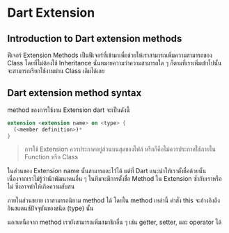 # Dart Extension
## Introduction to Dart extension methods
ฟีเจอร์ Extension Methods เป็นฟีเจอร์ที่เข้ามาเพื่อช่วยให้เราสามารถเพิ่มความสามารถของ Class โดยที่ไม่ต้องใช้ Inheritance นั่นหมายความว่าความสามารถใด ๆ ก็ตามที่เราเพิ่มเข้าไปนั้น จะสามารถเรียกใช้งานผ่าน Class เดิมได้เลย

## Dart extension method syntax
method ของการใช้งาน Extension dart จะเป็นดังนี้
```dart
extension <extension name> on <type> {
  (<member definition>)*
}
   ```
> การใช้ Extension ควรประกาศอยู่ส่วนบนสุดของไฟล์ หรือก็คือไม่ควรประกาศใช้ภายใน Function หรือ Class

ในส่วนของ Extension name นั้นสามารถละไว้ได้ แต่ที่ Dart แนะนำให้เราตั้งชื่อด้วยนั้น เนื่องจากเราไม่รู้ว่านักพัฒนาคนอื่น ๆ ในทีมจะมีการตั้งชื่อ Method ใน Extension ซ้ำกับเราหรือไม่ ซึ่งอาจทำให้เกิดความสับสน

ภายในส่วนขยาย เราสามารถนิยาม method ได้ โดยใน method เหล่านี้ คำสั่ง this จะอ้างอิงถึงอินสแตนซ์ปัจจุบันของชนิด (type) นั้น

นอกเหนือจาก method เรายังสามารถเพิ่มสมาชิกอื่น ๆ เช่น getter, setter, และ operator ได้


